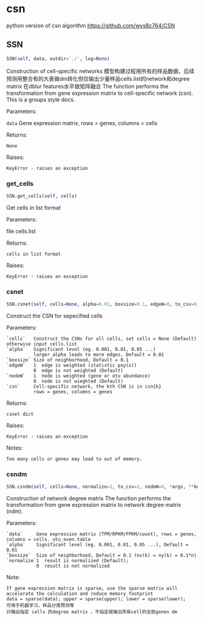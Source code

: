 # csn

python version of csn algorithm
https://github.com/wys8c764/CSN

## SSN
```python
SSN(self, data, outdir='./', log=None)
```
Construction of cell-specific networks
模型构建过程用所有的样品数据，后续预测用整合有的大表做dm转化但仅输出少量样品cells.list的network和degree matrix
在dblur features水平做矩阵融合
The function performs the transformation from gene expression matrix to cell-specific network (csn).
This is a groups style docs.

Parameters:

   `data`  Gene expression matrix, rows = genes, columns = cells

Returns:

    None

Raises:

    KeyError - raises an exception

### get_cells
```python
SSN.get_cells(self, cells)
```
Get cells in list format

Parameters:

   file cells.list

Returns:

    cells in list format

Raises:

    KeyError - raises an exception

### csnet
```python
SSN.csnet(self, cells=None, alpha=0.01, boxsize=0.1, edgeW=0, to_csv=0, *args, **kwargs)
```
Construct the CSN for sepecified cells

Parameters:

    `cells`   Construct the CSNs for all cells, set cells = None (Default) otherwise input cells.list
    `alpha`   Significant level (eg. 0.001, 0.01, 0.05 ...)
              larger alpha leads to more edges, Default = 0.01
    `boxsize` Size of neighborhood, Default = 0.1
    `edgeW`   1  edge is weighted (statistic pxy(x))
              0  edge is not weighted (Default)
    `nodeW`   1  node is weighted (gene or otu abundance)
              0  node is not wieghted (Default)
    `csn`     Cell-specific network, the kth CSN is in csn{k}
              rows = genes, columns = genes

Returns:

    csnet dict

Raises:

    KeyError - raises an exception

Notes:

    Too many cells or genes may lead to out of memory.

### csndm
```python
SSN.csndm(self, cells=None, normalize=1, to_csv=1, nodeW=0, *args, **kwargs)
```
Construction of network degree matrix
The function performs the transformation from gene expression matrix to network degree matrix (ndm).

Parameters:

    `data`     Gene expression matrix (TPM/RPKM/FPKM/count), rows = genes, columns = cells. otu_even.table
    `alpha`    Significant level (eg. 0.001, 0.01, 0.05 ...), Default = 0.01
    `boxsize`  Size of neighborhood, Default = 0.1 (nx(k) = ny(k) = 0.1*n)
    `normalize`1  result is normalized (Default);
               0  result is not normalized

Note:

    If gene expression matrix is sparse, use the sparse matrix will accelerate the calculation and reduce memory footprint
    data = sparse(data); upper = sparse(upper); lower = sparse(lower);
    可用于机器学习，样品分类预测等
    只输出指定 cells 的degree matrix ，不指定就输出所有cell的全部genen dm

